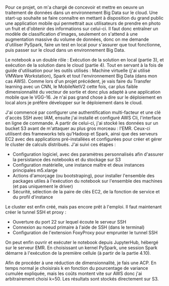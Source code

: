 Pour ce projet, on m'a chargé de concevoir et mettre en oeuvre un traitement de données dans un environnement Big Data sur le cloud. Une start-up souhaite se faire connaître en mettant à disposition du grand public une application mobile qui permettrait aux utilisateurs de prendre en photo un fruit et d'obtenir des informations sur celui-ci. Il faut donc entraîner un modèle de classification d'images, seulement on s'attend à une augmentation massive du volume de données, donc on me demande d'utiliser PySpark, faire un test en local pour s'assurer que tout fonctionne, puis passer sur le cloud dans un environnement Big Data.

Le notebook a un double rôle : Exécution de la solution en local (partie 3), et exécution de la solution dans le cloud (partie 4). Tout en servant à la fois de guide d'utilisation pour les outils utilisés : Machine virtuelle (j'ai utilisé VMWare Workstation), Spark et tout l'environnement Big Data (dans mon cas AWS). Comme lors d'un projet précédent, je vais faire du Transfer learning avec un CNN, le MobileNetV2 cette fois, car plus faible dimensionnalité du vecteur de sortie et donc plus adapté à une application mobile que le VGG-16. Je n'ai pas grand chose à dire sur le déploiement en local alors je préfère développer sur le déploiement dans le cloud.

J'ai commencé par configurer une authentification multi-facteur et une clé d'accès SSH avec IAM, ensuite j'ai installé et configuré AWS Cli, l'interface en ligne de commande. A partir de celui-ci, j'ai stocké les données sur un bucket S3 avant de m'attaquer au plus gros morceau : l'EMR. Ceux-ci utilisent des frameworks tels qu'Hadoop et Spark, ainsi que des serveurs EC2 avec des applications pré-installées et configurées pour créer et gérer le cluster de calculs distribués. J'ai suivi ces étapes :
- Configuration logiciel, avec des paramètres personnalisés afin d'assurer la persistance des notebooks et du stockage sur S3
- Configuration matérielle, une instance maître et deux instances principales m5.xlarge
- Actions d'amorçage (ou bootstraping), pour installer l'ensemble des packages utiles à l'exécution du notebook sur l'ensemble des machines (et pas uniquement le driver)
- Sécurité, sélection de la paire de clés EC2, de la fonction de service et du profil d'instance

Le cluster est enfin créé, mais pas encore prêt à l'emploi. Il faut maintenant créer le tunnel SSH et proxy :
- Ouverture du port 22 sur lequel écoute le serveur SSH
- Connexion au noeud primaire à l'aide de SSH (dans le terminal)
- Configuration de l'extension FoxyProxy pour emprunter le tunnel SSH

On peut enfin ouvrir et exécuter le notebook depuis JupyterHub, hébergé sur le serveur EMR. En choisissant un kernel PySpark, une session Spark démarre à l'exécution de la première cellule (à partir de la partie 4.10).

Afin de procéder à une réduction de dimensionnalité, je fais une ACP. En temps normal je choisirais k en fonction du pourcentage de variance cumulée expliquée, mais les coûts montent vite sur AWS donc j'ai arbitrairement choisi k=50. Les résultats sont stockés directement sur S3.
